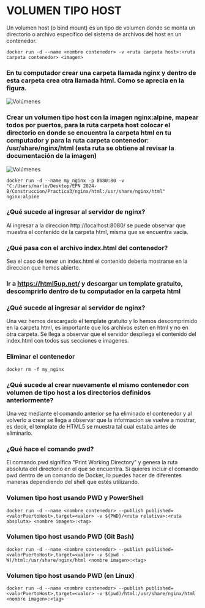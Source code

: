 # VOLUMEN TIPO HOST
Un volumen host (o bind mount) es un tipo de volumen donde se monta un directorio o archivo específico del sistema de archivos del host en un contenedor.

```
docker run -d --name <nombre contenedor> -v <ruta carpeta host>:<ruta carpeta contenedor> <imagen> 
```
### En tu computador crear una carpeta llamada nginx y dentro de esta carpeta crea otra llamada html. Como se aprecia en la figura.
![Volúmenes](img/directorio.PNG)

### Crear un volumen tipo host con la imagen nginx:alpine, mapear todos por puertos, para la ruta carpeta host colocar el directorio en donde se encuentra la carpeta html en tu computador y para la ruta carpeta contenedor: /usr/share/nginx/html (esta ruta se obtiene al revisar la documentación de la imagen)
![Volúmenes](img/volumen-host.PNG)
```
docker run -d --name my_nginx -p 8080:80 -v "C:/Users/marlo/Desktop/EPN 2024-B/Construccion/Practica3/nginx/html:/usr/share/nginx/html" nginx:alpine
```

### ¿Qué sucede al ingresar al servidor de nginx?
Al ingresar a la direccion http://localhost:8080/ se puede observar que muestra el contenido de la carpeta html, misma que se encuentra vacia.

### ¿Qué pasa con el archivo index.html del contenedor?
Sea el caso de tener un index.html el contenido deberia mostrarse en la direccion que hemos abierto.

### Ir a https://html5up.net/ y descargar un template gratuito, descomprirlo dentro de tu computador en la carpeta html
### ¿Qué sucede al ingresar al servidor de nginx?
Una vez hemos descargado el template gratuito y lo hemos descomprimido en la carpeta html, es importante que los archivos esten en html y no en otra carpeta. Se llega a observar que el servidor despliega el contenido del index.html con todos sus secciones e imagenes.

### Eliminar el contenedor
```
docker rm -f my_nginx
```

### ¿Qué sucede al crear nuevamente el mismo contenedor con volumen de tipo host a los directorios definidos anteriormente?
Una vez mediante el comando anterior se ha eliminado el contenedor y al volverlo a crear se llega a observar que la informacion se vuelve a mostrar, es decir, el template de HTML5 se muestra tal cual estaba antes de eliminarlo.

### ¿Qué hace el comando pwd?
El comando pwd significa "Print Working Directory" y genera la ruta absoluta del directorio en el que se encuentra.
Si quieres incluir el comando pwd dentro de un comando de Docker, lo puedes hacer de diferentes maneras dependiendo del shell que estés utilizando.


### Volumen tipo host usando PWD y PowerShell
```
docker run -d --name <nombre contenedor> --publish published=<valorPuertoHost>,target=<valor> -v ${PWD}/<ruta relativa>:<ruta absoluta> <nombre imagen>:<tag> 
```

### Volumen tipo host usando PWD (Git Bash)

```
docker run -d --name <nombre contenedor> --publish published=<valorPuertoHost>,target=<valor> -v $(pwd -W)/html:/usr/share/nginx/html <nombre imagen>:<tag> 
```

### Volumen tipo host usando PWD (en Linux)

```
docker run -d --name <nombre contenedor> --publish published=<valorPuertoHost>,target=<valor> -v $(pwd)/html:/usr/share/nginx/html <nombre imagen>:<tag> 
```

